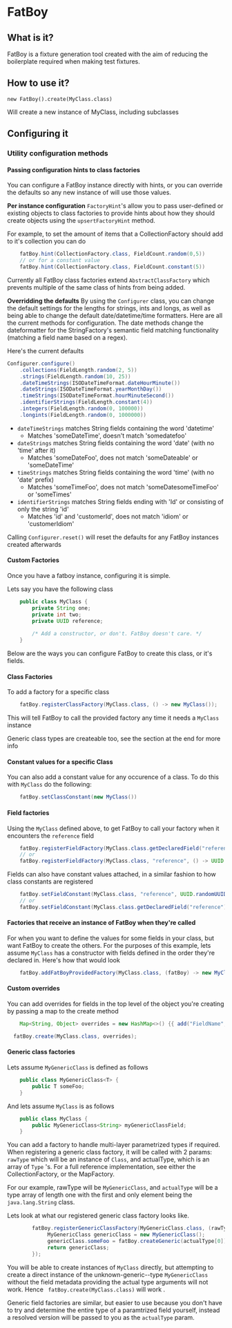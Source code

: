 # FatBoy


## What is it?

FatBoy is a fixture generation tool created with the aim of reducing the boilerplate required when making test fixtures.

## How to use it?
```
new FatBoy().create(MyClass.class)
```
Will create a new instance of MyClass, including subclasses

## Configuring it


### Utility configuration methods

#### Passing configuration hints to class factories
You can configure a FatBoy instance directly with hints, or you can override the defaults so any new instance of will use those values.

**Per instance configuration**
```FactoryHint```'s allow you to pass user-defined or existing objects to class factories to provide hints about how they should create objects using the ```upsertFactoryHint``` method.

For example, to set the amount of items that a CollectionFactory should add to it's collection you can do
```java
    fatBoy.hint(CollectionFactory.class, FieldCount.random(0,5))
    // or for a constant value
    fatBoy.hint(CollectionFactory.class, FieldCount.constant(5))
```

Currently all FatBoy class factories extend ```AbstractClassFactory``` which prevents multiple of the same class of hints from being added.

**Overridding the defaults**
By using the ```Configurer``` class, you can change the default settings for the lengths for strings, ints and longs, as well as being able to change the default date/datetime/time formatters. Here are all the current methods for configuration. The date methods change the dateformatter for the StringFactory's semantic field matching functionality (matching a field name based on a regex).

Here's the current defaults

```java
Configurer.configure()
	.collections(FieldLength.random(2, 5))
    .strings(FieldLength.random(10, 25))
    .dateTimeStrings(ISODateTimeFormat.dateHourMinute())
    .dateStrings(ISODateTimeFormat.yearMonthDay())
    .timeStrings(ISODateTimeFormat.hourMinuteSecond())
    .identifierStrings(FieldLength.constant(4))
    .integers(FieldLength.random(0, 100000))
    .longints(FieldLength.random(0, 1000000))
```

* ```dateTimeStrings``` matches String fields containing the word 'datetime'
	* Matches  'someDateTime',  doesn't match 'somedatefoo'
* ```dateStrings``` matches String fields containing the word 'date' (with no 'time' after it)
	* Matches 'someDateFoo', does not  match 'someDateable' or 'someDateTime'
* ```timeStrings``` matches String fields containing the word 'time' (with no 'date' prefix)
	* Matches 'someTimeFoo', does not match 'someDatesomeTimeFoo' or 'someTimes'
* ```identifierStrings``` matches String fields ending with 'Id' or consisting of only the string 'id'
	* Matches 'id' and 'customerId', does not match 'idiom' or 'customerIdiom'

Calling ```Configurer.reset()``` will reset the defaults for any FatBoy instances created afterwards

#### Custom Factories
Once you have a fatboy instance, configuring it is simple. 

Lets say you have the following class

```java
    public class MyClass {
        private String one;
        private int two;
        private UUID reference;
        
		/* Add a constructor, or don't. FatBoy doesn't care. */
    }
```

Below are the ways you can configure FatBoy to create this class, or it's fields.

#### Class Factories

To add a factory for a specific class

```java
    fatBoy.registerClassFactory(MyClass.class, () -> new MyClass());
```

This will tell FatBoy to call the provided factory any time it needs a ```MyClass ```  instance

Generic class types are createable too, see the section at the end for more info

#### Constant values for a specific Class

You can also add a constant value for any occurence of a class. To do this with ```MyClass``` do the following:
```java
	fatBoy.setClassConstant(new MyClass())
```
#### Field factories

Using the ```MyClass``` defined above, to get FatBoy to call your factory when it encounters the ```reference``` field

```java
    fatBoy.registerFieldFactory(MyClass.class.getDeclaredField("reference"), () -> UUID.randomUUID())
    // or 
    fatBoy.registerFieldFactory(MyClass.class, "reference", () -> UUID.randomUUID())
```

Fields can also have constant values attached, in a similar fashion to how class constants are registered
```java
    fatBoy.setFieldConstant(MyClass.class, "reference", UUID.randomUUID())
    // or 
    fatBoy.setFieldConstant(MyClass.class.getDeclaredField("reference"), UUID.randomUUID())
```
#### Factories that receive an instance of FatBoy when they're called
For when you want to define the values for some fields in your class, but want FatBoy to create the others. For the purposes of this example, lets assume ```MyClass``` has a constructor with fields defined in the order they're declared in. Here's how that would look

```java
    fatBoy.addFatBoyProvidedFactory(MyClass.class, (fatBoy) -> new MyClass(fatBoy.create(String.class), 2, UUID.randomUUID())
```


#### Custom overrides

You can add overrides for fields in the top level of the object you're creating by passing a map to the create method

```java
    Map<String, Object> overrides = new HashMap<>() {{ add("FieldName", new SomeRandomClass() }} 

  fatBoy.create(MyClass.class, overrides);
```

#### Generic class factories

Lets assume ```MyGenericClass``` is defined as follows

```java
	public class MyGenericClass<T> {
	    public T someFoo;
	}
```

And lets assume ```MyClass``` is as follows
```java
	public class MyClass {
		public MyGenericClass<String> myGenericClassField;
	}
```

You can add a factory to handle multi-layer parametrized types if required. When registering a generic class factory, it will be called with 2 params: ```rawType``` which will be an instance of ```Class```, and actualType, which is an array of ```Type``` 's. For a full reference implementation, see either the CollectionFactory, or the MapFactory.

For our example, rawType will be ```MyGenericClass```, and ```actualType```  will be a type array of length one with the first and only element being the ```java.lang.String``` class.

Lets look at what our registered generic class factory looks like.
```java
        fatBoy.registerGenericClassFactory(MyGenericClass.class, (rawType, actualType) -> {
	         MyGenericClass genericClass = new MyGenericClass();
             genericClass.someFoo = fatBoy.createGeneric(actualType[0]);
             return genericClass;
        });
```

You will be able to create instances of ```MyClass``` directly, but attempting to create a direct instance of the unknown-generic--type ```MyGenericClass``` without the field metadata providing the actual type arguments will not work. Hence ``` fatBoy.create(MyClass.class)``` will work .

Generic field factories are similar, but easier to use because you don't have to try and determine the entire type of a paramtrized field yourself, instead a resolved version will be passed to you as the ```actualType``` param.
